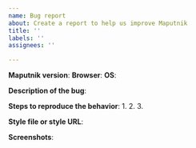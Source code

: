 ```yaml
---
name: Bug report
about: Create a report to help us improve Maputnik
title: ''
labels: ''
assignees: ''

---
```


<!-- Thanks for your feedback! Please complete the following information: -->

**Maputnik version**:<!-- e.g v1.7.0, master -->
**Browser**:
**OS**:<!-- (Windows, macOS, Linux) -->

**Description of the bug**:

**Steps to reproduce the behavior**:
1.
2.
3.

**Style file or style URL**:
<!-- If applicable, attach a style file (zip) or provide a style URL. -->

**Screenshots**:
<!-- If applicable, add screenshots to help explain your problem. -->
